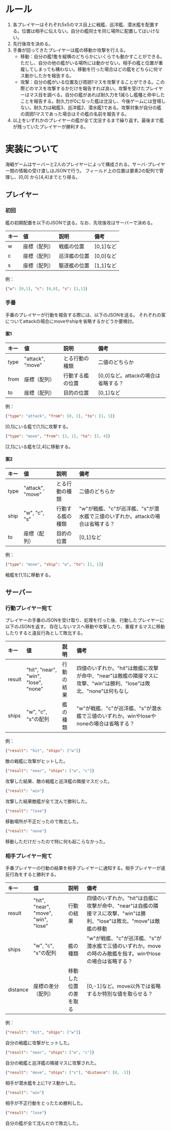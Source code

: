 # ルール
1. 各プレイヤーはそれぞれ5x5のマス目上に戦艦、巡洋艦、潜水艦を配置する。位置は相手に伝えない。自分の艦同士を同じ場所に配置してはいけない。
2. 先行後攻を決める。
3. 手番が回ってきたプレイヤーは艦の移動か攻撃を行える。
	* 移動：自分の艦1隻を縦横のどちらかにいくらでも動かすことができる。ただし、自分の他の艦がいる場所には動かせない。相手の艦と位置が重複してしまっても構わない。移動を行った場合はどの艦をどちらに何マス動かしたかを報告する。
	* 攻撃：自分の艦がいる位置及び周囲1マスを攻撃することができる。この際どのマスを攻撃するかだけを報告すれば良い。攻撃を受けたプレイヤーはマス目を調べる。自分の艦があれば耐久力を1減らし艦種と命中したことを報告する。耐久力が0になった艦は沈没し、今後ゲームには登場しない。耐久力は戦艦3、巡洋艦2、潜水艦1である。攻撃対象が自分の艦の周囲1マスであった場合はその艦の名前を報告する。
4. 以上をいずれかのプレイヤーの艦が全て沈没するまで繰り返す。最後まで艦が残っていたプレイヤーが勝利する。

# 実装について
海戦ゲームはサーバーと2人のプレイヤーによって構成される。サーバ-プレイヤー間の情報の受け渡しはJSONで行う。
フィールド上の位置は要素2の配列で管理し、[0,0] から[4,4]までとり得る。

## プレイヤー
### 初回
艦の初期配置を以下のJSONで送る。なお、先攻後攻はサーバーで決める。

|キー|値|説明|備考|
|:--|:--|:--|:--|
|w|座標（配列）|戦艦の位置|[0,1]など|
|c|座標（配列）|巡洋艦の位置|[0,0]など|
|s|座標（配列）|駆逐艦の位置|[1,1]など|

例：
```json
{"w": [0,1], "c": [0,0], "s": [1,1]}
```

### 手番
手番のプレイヤーが行動を報告する際には、以下のJSONを送る。
それぞれの案についてattackの場合にmoveやshipを省略するかどうか要検討。

#### 案1

|キー|値|説明|備考|
|:--|:--|:--|:--|
|type|"attack", "move"|とる行動の種類|二値のどちらか|
|from|座標（配列）|行動する艦の位置|[0,0]など。attackの場合は省略する？|
|to|座標（配列）|目的の位置|[0,1]など|

例：
```json
{"type": "attack", "from": [0, 1], "to": [1, 1]} 
```
[0,1]にいる艦で[1,1]に攻撃する。

```json
{"type": "move", "from": [2, 1], "to": [2, 4]}
```
[2,1]にいる艦を[2,4]に移動する。 

#### 案2

|キー|値|説明|備考|
|:--|:--|:--|:--|
|type|"attack", "move"|とる行動の種類|二値のどちらか|
|ship|"w", "c", "s"|行動する艦の種類|"w"が戦艦、"c"が巡洋艦、"s"が潜水艦で三値のいずれか。attackの場合は省略する？|
|to|座標（配列）|目的の位置|[0,1]など|

例：
```json
{"type": "move", "ship": "w", "to": [1, 1]} 
```
戦艦を[1,1]に移動する。

## サーバー
### 行動プレイヤー宛て
プレイヤーの手番のJSONを受け取り、処理を行った後、行動したプレイヤーに以下のJSONを返す。
存在しないマスへ移動や攻撃したり、重複するマスに移動したりすると違反行為として敗北する。

|キー|値|説明|備考|
|:--|:--|:--|:--|
|result|"hit", "near", "win", "lose", "none"|行動の結果|四値のいずれか。"hit"は敵艦に攻撃が命中、"near"は敵艦の隣接マスに攻撃、"win"は勝利、"lose"は敗北、"none"は何もなし|
|ships|"w", "c", "s"の配列|艦の種類|"w"が戦艦、"c"が巡洋艦、"s"が潜水艦で三値のいずれか。winやloseやnoneの場合は省略する？|

例：
```json
{"result": "hit", "ships": ["w"]} 
```
敵の戦艦に攻撃がヒットした。
```json
{"result": "near", "ships": ["w", "c"]} 
```
攻撃した結果、敵の戦艦と巡洋艦の隣接マスだった。
```json
{"result": "win"} 
```
攻撃した結果敵艦が全て沈んで勝利した。
```json
{"result": "lose"} 
```
移動場所が不正だったので敗北した。
```json
{"result": "none"} 
```
移動しただけだったので特に何も起こらなかった。

### 相手プレイヤー宛て
手番プレイヤーの行動の結果を相手プレイヤーに通知する。相手プレイヤーが違反行為をすると勝利する。

|キー|値|説明|備考|
|:--|:--|:--|:--|
|result|"hit", "near", "move", "win", "lose"|行動の結果|四値のいずれか。"hit"は自艦に攻撃が命中、"near"は自艦の隣接マスに攻撃、"win"は勝利、"lose"は敗北、"move"は敵艦の移動|
|ships|"w", "c", "s"の配列|艦の種類|"w"が戦艦、"c"が巡洋艦、"s"が潜水艦で三値のいずれか。moveの時のみ敵艦を指す。winやloseの場合は省略する？|
|distance|座標の差分（配列）|移動した位置の差を取る|[0,-1]など。move以外では省略するか特別な値を取らせる？|
例：
```json
{"result": "hit", "ships": ["w"]} 
```
自分の戦艦に攻撃がヒットした。
```json
{"result": "near", "ships": ["w", "c"]} 
```
自分の戦艦と巡洋艦の隣接マスに攻撃された。
```json
{"result": "move", "ships": ["s"], "distance": [0, -1]}
```
相手が潜水艦を上に1マス動かした。
```json
{"result": "win"} 
```
 相手が不正行動をとったため勝利した。
```json
{"result": "lose"} 
```
自分の艦が全て沈んだので敗北した。
